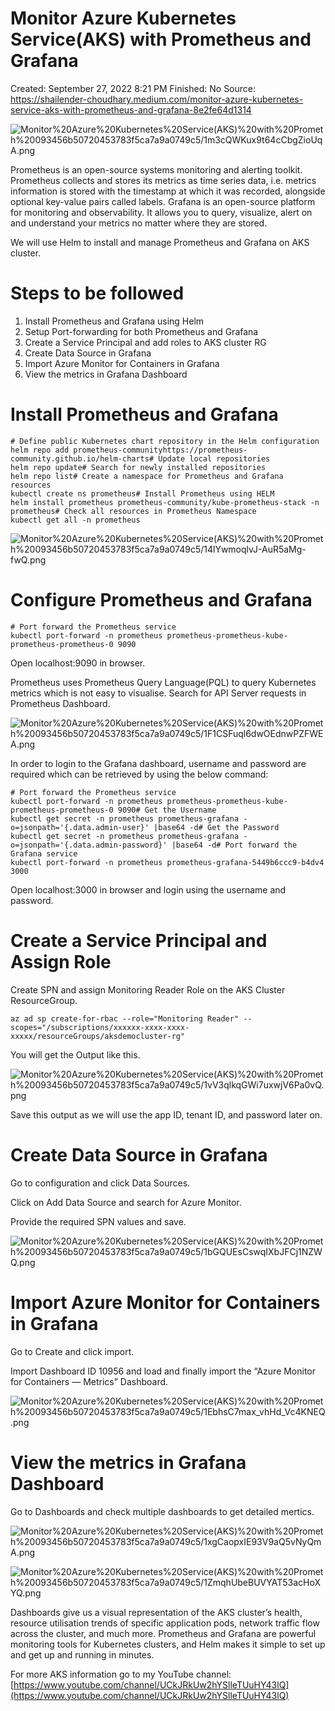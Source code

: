 # Monitor Azure Kubernetes Service(AKS) with Prometheus and Grafana

Created: September 27, 2022 8:21 PM
Finished: No
Source: https://shailender-choudhary.medium.com/monitor-azure-kubernetes-service-aks-with-prometheus-and-grafana-8e2fe64d1314

![Monitor%20Azure%20Kubernetes%20Service(AKS)%20with%20Prometh%20093456b50720453783f5ca7a9a0749c5/1m3cQWKux9t64cCbgZioUqA.png](Monitor%20Azure%20Kubernetes%20Service(AKS)%20with%20Prometh%20093456b50720453783f5ca7a9a0749c5/1m3cQWKux9t64cCbgZioUqA.png)

Prometheus is an open-source systems monitoring and alerting toolkit. Prometheus collects and stores its metrics as time series data, i.e. metrics information is stored with the timestamp at which it was recorded, alongside optional key-value pairs called labels. Grafana is an open-source platform for monitoring and observability. It allows you to query, visualize, alert on and understand your metrics no matter where they are stored.

We will use Helm to install and manage Prometheus and Grafana on AKS cluster.

# Steps to be followed

1. Install Prometheus and Grafana using Helm
2. Setup Port-forwarding for both Prometheus and Grafana
3. Create a Service Principal and add roles to AKS cluster RG
4. Create Data Source in Grafana
5. Import Azure Monitor for Containers in Grafana
6. View the metrics in Grafana Dashboard

# Install Prometheus and Grafana

```
# Define public Kubernetes chart repository in the Helm configuration
helm repo add prometheus-communityhttps://prometheus-community.github.io/helm-charts# Update local repositories
helm repo update# Search for newly installed repositories
helm repo list# Create a namespace for Prometheus and Grafana resources
kubectl create ns prometheus# Install Prometheus using HELM
helm install prometheus prometheus-community/kube-prometheus-stack -n prometheus# Check all resources in Prometheus Namespace
kubectl get all -n prometheus
```

![Monitor%20Azure%20Kubernetes%20Service(AKS)%20with%20Prometh%20093456b50720453783f5ca7a9a0749c5/14lYwmoqlvJ-AuR5aMg-fwQ.png](Monitor%20Azure%20Kubernetes%20Service(AKS)%20with%20Prometh%20093456b50720453783f5ca7a9a0749c5/14lYwmoqlvJ-AuR5aMg-fwQ.png)

# Configure Prometheus and Grafana

```
# Port forward the Prometheus service
kubectl port-forward -n prometheus prometheus-prometheus-kube-prometheus-prometheus-0 9090

```

Open localhost:9090 in browser.

Prometheus uses Prometheus Query Language(PQL) to query Kubernetes metrics which is not easy to visualise. Search for API Server requests in Prometheus Dashboard.

![Monitor%20Azure%20Kubernetes%20Service(AKS)%20with%20Prometh%20093456b50720453783f5ca7a9a0749c5/1F1CSFuql6dwOEdnwPZFWEA.png](Monitor%20Azure%20Kubernetes%20Service(AKS)%20with%20Prometh%20093456b50720453783f5ca7a9a0749c5/1F1CSFuql6dwOEdnwPZFWEA.png)

In order to login to the Grafana dashboard, username and password are required which can be retrieved by using the below command:

```
# Port forward the Prometheus service
kubectl port-forward -n prometheus prometheus-prometheus-kube-prometheus-prometheus-0 9090# Get the Username
kubectl get secret -n prometheus prometheus-grafana -o=jsonpath='{.data.admin-user}' |base64 -d# Get the Password
kubectl get secret -n prometheus prometheus-grafana -o=jsonpath='{.data.admin-password}' |base64 -d# Port forward the Grafana service
kubectl port-forward -n prometheus prometheus-grafana-5449b6ccc9-b4dv4 3000
```

Open localhost:3000 in browser and login using the username and password.

# Create a Service Principal and Assign Role

Create SPN and assign Monitoring Reader Role on the AKS Cluster ResourceGroup.

```
az ad sp create-for-rbac --role="Monitoring Reader" --scopes="/subscriptions/xxxxxx-xxxx-xxxx-xxxxx/resourceGroups/aksdemocluster-rg"
```

You will get the Output like this.

![Monitor%20Azure%20Kubernetes%20Service(AKS)%20with%20Prometh%20093456b50720453783f5ca7a9a0749c5/1vV3qlkqGWi7uxwjV6Pa0vQ.png](Monitor%20Azure%20Kubernetes%20Service(AKS)%20with%20Prometh%20093456b50720453783f5ca7a9a0749c5/1vV3qlkqGWi7uxwjV6Pa0vQ.png)

Save this output as we will use the app ID, tenant ID, and password later on.

# Create Data Source in Grafana

Go to configuration and click Data Sources.

Click on Add Data Source and search for Azure Monitor.

Provide the required SPN values and save.

![Monitor%20Azure%20Kubernetes%20Service(AKS)%20with%20Prometh%20093456b50720453783f5ca7a9a0749c5/1bGQUEsCswqIXbJFCj1NZWQ.png](Monitor%20Azure%20Kubernetes%20Service(AKS)%20with%20Prometh%20093456b50720453783f5ca7a9a0749c5/1bGQUEsCswqIXbJFCj1NZWQ.png)

# Import Azure Monitor for Containers in Grafana

Go to Create and click import.

Import Dashboard ID 10956 and load and finally import the “Azure Monitor for Containers — Metrics” Dashboard.

![Monitor%20Azure%20Kubernetes%20Service(AKS)%20with%20Prometh%20093456b50720453783f5ca7a9a0749c5/1EbhsC7max_vhHd_Vc4KNEQ.png](Monitor%20Azure%20Kubernetes%20Service(AKS)%20with%20Prometh%20093456b50720453783f5ca7a9a0749c5/1EbhsC7max_vhHd_Vc4KNEQ.png)

# View the metrics in Grafana Dashboard

Go to Dashboards and check multiple dashboards to get detailed mertics.

![Monitor%20Azure%20Kubernetes%20Service(AKS)%20with%20Prometh%20093456b50720453783f5ca7a9a0749c5/1xgCaopxIE93V9aQ5vNyQmA.png](Monitor%20Azure%20Kubernetes%20Service(AKS)%20with%20Prometh%20093456b50720453783f5ca7a9a0749c5/1xgCaopxIE93V9aQ5vNyQmA.png)

![Monitor%20Azure%20Kubernetes%20Service(AKS)%20with%20Prometh%20093456b50720453783f5ca7a9a0749c5/1ZmqhUbeBUVYAT53acHoXYQ.png](Monitor%20Azure%20Kubernetes%20Service(AKS)%20with%20Prometh%20093456b50720453783f5ca7a9a0749c5/1ZmqhUbeBUVYAT53acHoXYQ.png)

Dashboards give us a visual representation of the AKS cluster’s health, resource utilisation trends of specific application pods, network traffic flow across the cluster, and much more. Prometheus and Grafana are powerful monitoring tools for Kubernetes clusters, and Helm makes it simple to set up and get up and running in minutes.

For more AKS information go to my YouTube channel:[https://www.youtube.com/channel/UCkJRkUw2hYSlleTUuHY43lQ](https://www.youtube.com/channel/UCkJRkUw2hYSlleTUuHY43lQ)